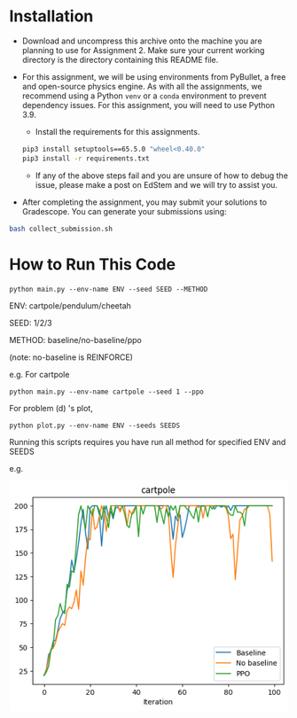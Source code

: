 # Installation

* Download and uncompress this archive onto the machine you are planning to use for Assignment 2. Make sure your current working directory is the directory containing this README file.

* For this assignment, we will be using environments from PyBullet, a free and open-source physics engine. As with all the assignments, we recommend using a Python `venv` or a `conda` environment to prevent dependency issues. For this assignment, you will need to use Python 3.9.

    * Install the requirements for this assignments.

    ```bash
    pip3 install setuptools==65.5.0 "wheel<0.40.0"
    pip3 install -r requirements.txt
    ```

    * If any of the above steps fail and you are unsure of how to debug the issue, please make a post on EdStem and we will try to assist you.

* After completing the assignment, you may submit your solutions to Gradescope. You can generate your submissions using:

```bash
bash collect_submission.sh
```



# How to Run This Code

```shell
python main.py --env-name ENV --seed SEED --METHOD
```

ENV: cartpole/pendulum/cheetah

SEED: 1/2/3

METHOD: baseline/no-baseline/ppo

(note: no-baseline is REINFORCE)

e.g. For cartpole

```shell
python main.py --env-name cartpole --seed 1 --ppo
```



For problem (d) 's plot,

```shell
python plot.py --env-name ENV --seeds SEEDS
```

Running this scripts requires you have run all method for specified ENV and SEEDS

e.g.

![results-cartpole](A2_Policy_Gradient_Methods\code\results\results-cartpole.png)
